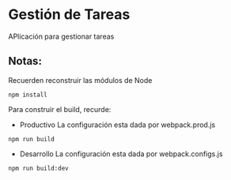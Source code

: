 # Gestión de Tareas

APlicación para gestionar tareas


## Notas:
Recuerden reconstruir las módulos de Node
```
npm install
```

Para construir el build, recurde:

* Productivo
La configuración esta dada por webpack.prod.js
```
npm run build
```
* Desarrollo
La configuración esta dada por webpack.configs.js
```
npm run build:dev
```